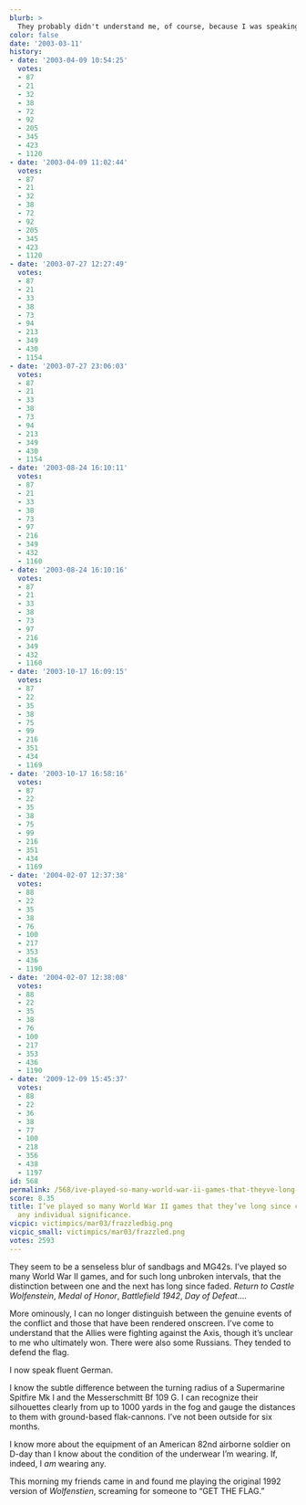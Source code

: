 ```yaml
---
blurb: >
  They probably didn't understand me, of course, because I was speaking in German.
color: false
date: '2003-03-11'
history:
- date: '2003-04-09 10:54:25'
  votes:
  - 87
  - 21
  - 32
  - 38
  - 72
  - 92
  - 205
  - 345
  - 423
  - 1120
- date: '2003-04-09 11:02:44'
  votes:
  - 87
  - 21
  - 32
  - 38
  - 72
  - 92
  - 205
  - 345
  - 423
  - 1120
- date: '2003-07-27 12:27:49'
  votes:
  - 87
  - 21
  - 33
  - 38
  - 73
  - 94
  - 213
  - 349
  - 430
  - 1154
- date: '2003-07-27 23:06:03'
  votes:
  - 87
  - 21
  - 33
  - 38
  - 73
  - 94
  - 213
  - 349
  - 430
  - 1154
- date: '2003-08-24 16:10:11'
  votes:
  - 87
  - 21
  - 33
  - 38
  - 73
  - 97
  - 216
  - 349
  - 432
  - 1160
- date: '2003-08-24 16:10:16'
  votes:
  - 87
  - 21
  - 33
  - 38
  - 73
  - 97
  - 216
  - 349
  - 432
  - 1160
- date: '2003-10-17 16:09:15'
  votes:
  - 87
  - 22
  - 35
  - 38
  - 75
  - 99
  - 216
  - 351
  - 434
  - 1169
- date: '2003-10-17 16:58:16'
  votes:
  - 87
  - 22
  - 35
  - 38
  - 75
  - 99
  - 216
  - 351
  - 434
  - 1169
- date: '2004-02-07 12:37:38'
  votes:
  - 88
  - 22
  - 35
  - 38
  - 76
  - 100
  - 217
  - 353
  - 436
  - 1190
- date: '2004-02-07 12:38:08'
  votes:
  - 88
  - 22
  - 35
  - 38
  - 76
  - 100
  - 217
  - 353
  - 436
  - 1190
- date: '2009-12-09 15:45:37'
  votes:
  - 88
  - 22
  - 36
  - 38
  - 77
  - 100
  - 218
  - 356
  - 438
  - 1197
id: 568
permalink: /568/ive-played-so-many-world-war-ii-games-that-theyve-long-since-ceased-to-have-any-individual-significance/
score: 8.35
title: I’ve played so many World War II games that they’ve long since ceased to have
  any individual significance.
vicpic: victimpics/mar03/frazzledbig.png
vicpic_small: victimpics/mar03/frazzled.png
votes: 2593
---
```


They seem to be a senseless blur of sandbags and MG42s. I’ve played so
many World War II games, and for such long unbroken intervals, that the
distinction between one and the next has long since faded. *Return to
Castle Wolfenstein*, *Medal of Honor*, *Battlefield 1942*, *Day of
Defeat*....

More ominously, I can no longer distinguish between the genuine events
of the conflict and those that have been rendered onscreen. I’ve come to
understand that the Allies were fighting against the Axis, though it’s
unclear to me who ultimately won. There were also some Russians. They
tended to defend the flag.

I now speak fluent German.

I know the subtle difference between the turning radius of a Supermarine
Spitfire Mk I and the Messerschmitt Bf 109 G. I can recognize their
silhouettes clearly from up to 1000 yards in the fog and gauge the
distances to them with ground-based flak-cannons. I’ve not been outside
for six months.

I know more about the equipment of an American 82nd airborne soldier on
D-day than I know about the condition of the underwear I’m wearing. If,
indeed, I *am* wearing any.

This morning my friends came in and found me playing the original 1992
version of *Wolfenstien*, screaming for someone to “GET THE FLAG.”